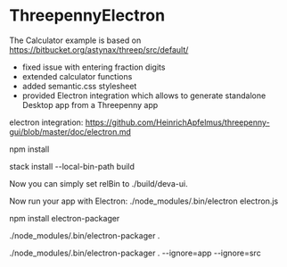 # ThreepennyElectron

The Calculator example is based on 
https://bitbucket.org/astynax/threep/src/default/

- fixed issue with entering fraction digits
- extended calculator functions
- added semantic.css stylesheet
- provided Electron integration which allows to generate standalone Desktop app from a Threepenny app

electron integration:
https://github.com/HeinrichApfelmus/threepenny-gui/blob/master/doc/electron.md

npm install

stack install --local-bin-path build

Now you can simply set relBin to ./build/deva-ui.

Now run your app with Electron: ./node_modules/.bin/electron electron.js


npm install electron-packager

./node_modules/.bin/electron-packager .

./node_modules/.bin/electron-packager . --ignore=app --ignore=src